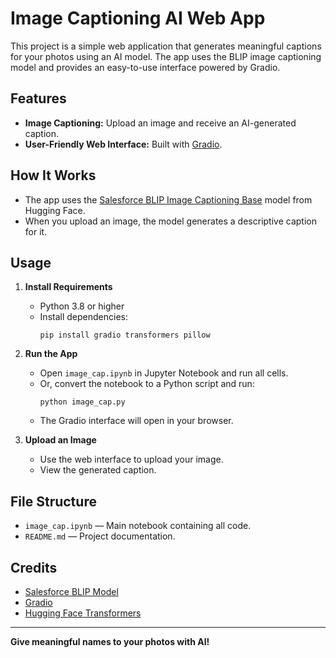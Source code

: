 # Image Captioning AI Web App

This project is a simple web application that generates meaningful captions for your photos using an AI model. The app uses the BLIP image captioning model and provides an easy-to-use interface powered by Gradio.

## Features

- **Image Captioning:** Upload an image and receive an AI-generated caption.
- **User-Friendly Web Interface:** Built with [Gradio](https://gradio.app/).

## How It Works

- The app uses the [Salesforce BLIP Image Captioning Base](https://huggingface.co/Salesforce/blip-image-captioning-base) model from Hugging Face.
- When you upload an image, the model generates a descriptive caption for it.

## Usage

1. **Install Requirements**
    - Python 3.8 or higher
    - Install dependencies:
      ```
      pip install gradio transformers pillow
      ```

2. **Run the App**
    - Open `image_cap.ipynb` in Jupyter Notebook and run all cells.
    - Or, convert the notebook to a Python script and run:
      ```
      python image_cap.py
      ```
    - The Gradio interface will open in your browser.

3. **Upload an Image**
    - Use the web interface to upload your image.
    - View the generated caption.

## File Structure

- `image_cap.ipynb` — Main notebook containing all code.
- `README.md` — Project documentation.

## Credits

- [Salesforce BLIP Model](https://huggingface.co/Salesforce/blip-image-captioning-base)
- [Gradio](https://gradio.app/)
- [Hugging Face Transformers](https://huggingface.co/docs/transformers/index)

---

**Give meaningful names to your photos with AI!**